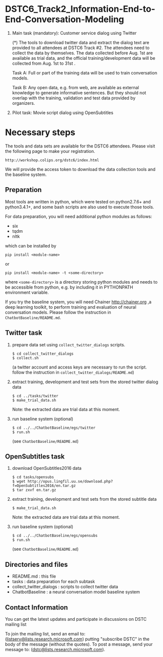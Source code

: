 # DSTC6_Track2_Information-End-to-End-Conversation-Modeling

1. Main task (mandatory): Customer service dialog using Twitter

    (*) The tools to download twitter data and extract the dialog text are provided to all attendees at DSTC6 Track #2. 
      The attendees need to collect the data by themselves. The data collected before Aug. 1st are available as trial data, 
      and the official training/development data will be collected from Aug. 1st to 31st .

    Task A: Full or part of the training data will be used to train conversation models.

    Task B: Any open data, e.g. from web, are available as external knowledge to generate informative sentences. But they should not overlap
with the training, validation and test data provided by organizers.

2. Pilot task: Movie script dialog using OpenSubtitles

# Necessary steps

The tools and data sets are available for the DSTC6 attendees. 
Please visit the following page to make your registration.

    http://workshop.colips.org/dstc6/index.html

We will provide the access token to download the data collection tools and the baseline system.

## Preparation
Most tools are written in python, which were tested on python2.7.6+ and python3.4.1+,
and some bash scripts are also used to execute those tools.

For data preparation, you will need additional python modules as follows:

* six
* tqdm
* nltk

which can be installed by
```
pip install <module-name>
```
or
```
pip install <module-name> -t <some-directory>
```
where `<some-directory>` is a directory storing python modules and needs to be accessible from python,
e.g. by including it in PYTHONPATH environment variable.

If you try the baseline system, you will need Chainer <http://chainer.org> ,a deep learning toolkit, 
to perform training and evaluation of neural conversation models.
Please follow the instruction in `ChatbotBaseline/README.md`.

## Twitter task

1. prepare data set using `collect_twitter_dialogs` scripts.

    ```
    $ cd collect_twitter_dialogs
    $ collect.sh
    ```
    (a twitter account and access keys are necessary to run the script. follow the instruction in `collect_twitter_dialogs/README.md`)
   
2. extract training, development and test sets from the stored twitter dialog data
    
    ```
    $ cd ../tasks/twitter
    $ make_trial_data.sh
    ```
    
    Note: the extracted data are trial data at this moment.

3. run baseline system (optional)

    ```
    $ cd ../../ChatbotBaseline/egs/twitter
    $ run.sh
    ```
    
    (see `ChatbotBaseline/README.md`)

## OpenSubtitles task

1. download OpenSubtitles2016 data

    ```
    $ cd tasks/opensubs
    $ wget http://opus.lingfil.uu.se/download.php?f=OpenSubtitles2016/en.tar.gz
    $ tar zxvf en.tar.gz
    ```

2. extract training, development and test sets from the stored subtitle data 

    ```
    $ make_trial_data.sh
    ```
    Note: the extracted data are trial data at this moment.

3. run baseline system (optional)

    ```
    $ cd ../../ChatbotBaseline/egs/opensubs
    $ run.sh
    ```
    
    (see `ChatbotBaseline/README.md`)
    
## Directories and files
* README.md : this file
* tasks : data preparation for each subtask
* collect_twitter_dialogs : scripts to collect twitter data
* ChatbotBaseline : a neural conversation model baseline system

## Contact Information 
You can get the latest updates and participate in discussions on DSTC mailing list

To join the mailing list, send an email to: (listserv@lists.research.microsoft.com) putting "subscribe DSTC" in the body of the message (without the quotes). To post a message, send your message to: (dstc@lists.research.microsoft.com).
